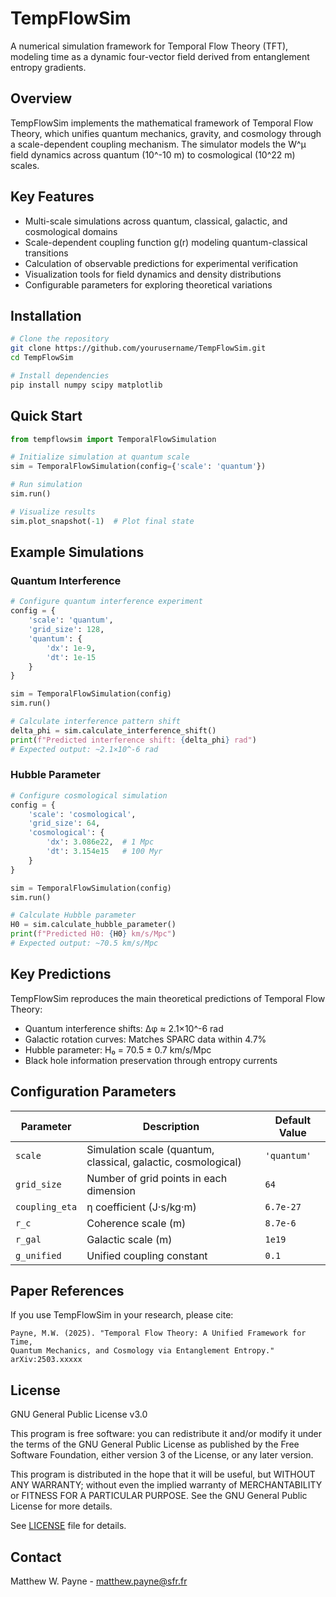 # TempFlowSim

A numerical simulation framework for Temporal Flow Theory (TFT), modeling time as a dynamic four-vector field derived from entanglement entropy gradients.

## Overview

TempFlowSim implements the mathematical framework of Temporal Flow Theory, which unifies quantum mechanics, gravity, and cosmology through a scale-dependent coupling mechanism. The simulator models the W^μ field dynamics across quantum (10^-10 m) to cosmological (10^22 m) scales.

## Key Features

- Multi-scale simulations across quantum, classical, galactic, and cosmological domains
- Scale-dependent coupling function g(r) modeling quantum-classical transitions
- Calculation of observable predictions for experimental verification
- Visualization tools for field dynamics and density distributions
- Configurable parameters for exploring theoretical variations

## Installation

```bash
# Clone the repository
git clone https://github.com/yourusername/TempFlowSim.git
cd TempFlowSim

# Install dependencies
pip install numpy scipy matplotlib
```

## Quick Start

```python
from tempflowsim import TemporalFlowSimulation

# Initialize simulation at quantum scale
sim = TemporalFlowSimulation(config={'scale': 'quantum'})

# Run simulation
sim.run()

# Visualize results
sim.plot_snapshot(-1)  # Plot final state
```

## Example Simulations

### Quantum Interference

```python
# Configure quantum interference experiment
config = {
    'scale': 'quantum',
    'grid_size': 128,
    'quantum': {
        'dx': 1e-9,
        'dt': 1e-15
    }
}

sim = TemporalFlowSimulation(config)
sim.run()

# Calculate interference pattern shift
delta_phi = sim.calculate_interference_shift()
print(f"Predicted interference shift: {delta_phi} rad")
# Expected output: ~2.1×10^-6 rad
```

### Hubble Parameter

```python
# Configure cosmological simulation
config = {
    'scale': 'cosmological',
    'grid_size': 64,
    'cosmological': {
        'dx': 3.086e22,  # 1 Mpc
        'dt': 3.154e15   # 100 Myr
    }
}

sim = TemporalFlowSimulation(config)
sim.run()

# Calculate Hubble parameter
H0 = sim.calculate_hubble_parameter()
print(f"Predicted H0: {H0} km/s/Mpc")
# Expected output: ~70.5 km/s/Mpc
```

## Key Predictions

TempFlowSim reproduces the main theoretical predictions of Temporal Flow Theory:

- Quantum interference shifts: Δφ ≈ 2.1×10^-6 rad
- Galactic rotation curves: Matches SPARC data within 4.7%
- Hubble parameter: H₀ = 70.5 ± 0.7 km/s/Mpc
- Black hole information preservation through entropy currents

## Configuration Parameters

| Parameter | Description | Default Value |
|-----------|-------------|---------------|
| `scale` | Simulation scale (quantum, classical, galactic, cosmological) | `'quantum'` |
| `grid_size` | Number of grid points in each dimension | `64` |
| `coupling_eta` | η coefficient (J·s/kg·m) | `6.7e-27` |
| `r_c` | Coherence scale (m) | `8.7e-6` |
| `r_gal` | Galactic scale (m) | `1e19` |
| `g_unified` | Unified coupling constant | `0.1` |

## Paper References

If you use TempFlowSim in your research, please cite:

```
Payne, M.W. (2025). "Temporal Flow Theory: A Unified Framework for Time, 
Quantum Mechanics, and Cosmology via Entanglement Entropy." 
arXiv:2503.xxxxx
```

## License

GNU General Public License v3.0

This program is free software: you can redistribute it and/or modify it under the terms of the GNU General Public License as published by the Free Software Foundation, either version 3 of the License, or any later version.

This program is distributed in the hope that it will be useful, but WITHOUT ANY WARRANTY; without even the implied warranty of MERCHANTABILITY or FITNESS FOR A PARTICULAR PURPOSE. See the GNU General Public License for more details.

See [LICENSE](LICENSE) file for details.

## Contact

Matthew W. Payne - matthew.payne@sfr.fr
